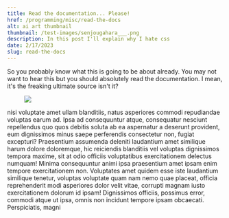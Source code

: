 ```yaml
---
title: Read the documentation... Please!
href: /programming/misc/read-the-docs
alt: ai art thumbnail
thumbnail: /test-images/senjougahara___.png
description: In this post I'll explain why I hate css
date: 2/17/2023
slug: read-the-docs
---
```


So you probably know what this is going to be about already. You may not want to hear this but you should absolutely read the documentation. I mean, it's the freaking ultimate source isn't it?

<figure class="image is-3by1">
<img src="/test-images/senjou_.png"
style="object-fit:scale-down;"/>
</figure>

nisi voluptate amet ullam blanditiis, natus asperiores commodi repudiandae
voluptas earum ad. Ipsa ad consequuntur atque, consequatur nesciunt repellendus
quo quos debitis soluta ab ea aspernatur a deserunt provident, eum dignissimos
minus saepe perferendis consectetur non, fugiat excepturi? Praesentium assumenda
deleniti laudantium amet similique harum dolore doloremque, hic reiciendis
blanditiis vel voluptas dignissimos tempora maxime, sit at odio officiis
voluptatibus exercitationem delectus numquam! Minima consequuntur animi ipsa
praesentium amet ipsam enim tempore exercitationem non. Voluptates amet quidem
esse iste laudantium similique tenetur, voluptas voluptate quam nam nemo quae
placeat, officia reprehenderit modi asperiores dolor velit vitae, corrupti
magnam iusto exercitationem dolorum id ipsam! Dignissimos officiis, possimus
error, commodi atque ut ipsa, omnis non incidunt tempore ipsam obcaecati.
Perspiciatis, magni
